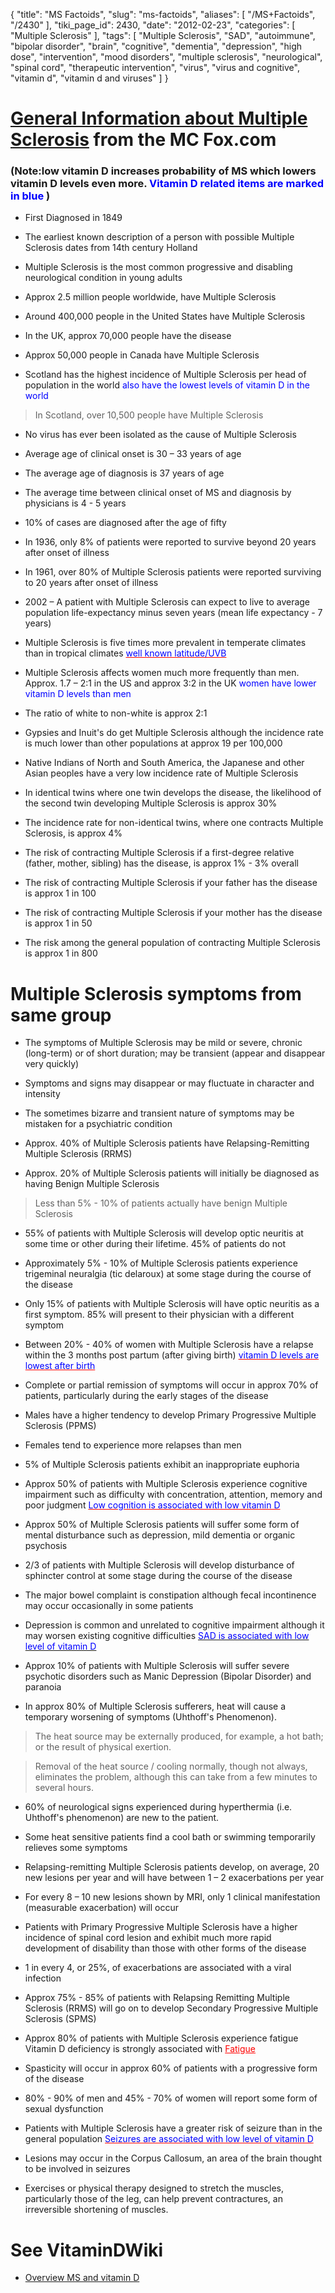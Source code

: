 {
    "title": "MS Factoids",
    "slug": "ms-factoids",
    "aliases": [
        "/MS+Factoids",
        "/2430"
    ],
    "tiki_page_id": 2430,
    "date": "2012-02-23",
    "categories": [
        "Multiple Sclerosis"
    ],
    "tags": [
        "Multiple Sclerosis",
        "SAD",
        "autoimmune",
        "bipolar disorder",
        "brain",
        "cognitive",
        "dementia",
        "depression",
        "high dose",
        "intervention",
        "mood disorders",
        "multiple sclerosis",
        "neurological",
        "spinal cord",
        "therapeutic intervention",
        "virus",
        "virus and cognitive",
        "vitamin d",
        "vitamin d and viruses"
    ]
}


# [General Information about Multiple Sclerosis](http://www.themcfox.com/multiple-sclerosis/ms-facts/multiple-sclerosis-facts.htm) from the MC Fox.com

### (Note:low vitamin D increases probability of MS which lowers vitamin D levels even more.  **<span style="color:#00F;">Vitamin D related items are marked in blue</span>** )

* First Diagnosed in 1849

* The earliest known description of a person with possible Multiple Sclerosis dates from 14th century Holland

* Multiple Sclerosis is the most common progressive and disabling neurological condition in young adults

* Approx 2.5 million people worldwide, have Multiple Sclerosis

* Around 400,000 people in the United States have Multiple Sclerosis

* In the UK, approx 70,000 people have the disease

* Approx 50,000 people in Canada have Multiple Sclerosis

* Scotland has the highest incidence of Multiple Sclerosis per head of population in the world <span style="color:#00F;">also have the lowest levels of vitamin D in the world</span>

> In Scotland, over 10,500 people have Multiple Sclerosis

* No virus has ever been isolated as the cause of Multiple Sclerosis

* Average age of clinical onset is 30 – 33 years of age

* The average age of diagnosis is 37 years of age

* The average time between clinical onset of MS and diagnosis by physicians is 4 - 5 years

* 10% of cases are diagnosed after the age of fifty

* In 1936, only 8% of patients were reported to survive beyond 20 years after onset of illness

* In 1961, over 80% of Multiple Sclerosis patients were reported surviving to 20 years after onset of illness

* 2002 – A patient with Multiple Sclerosis can expect to live to average population life-expectancy minus seven years (mean life expectancy - 7 years)

* Multiple Sclerosis is five times more prevalent in temperate climates than in tropical climates  <a href="/posts/span-stylecolor00fwell-known-latitudeuvbspan" style="color: red; text-decoration: underline;" title="This link has an unknown page_id: 691"><span style="color:#00F;">well known latitude/UVB</span></a>

* Multiple Sclerosis affects women much more frequently than men. Approx. 1.7 – 2:1 in the US and approx 3:2 in the UK <span style="color:#00F;">women have lower vitamin D levels than men</span>

* The ratio of white to non-white is approx 2:1

* Gypsies and Inuit's do get Multiple Sclerosis although the incidence rate is much lower than other populations at approx 19 per 100,000

* Native Indians of North and South America, the Japanese and other Asian peoples have a very low incidence rate of Multiple Sclerosis

* In identical twins where one twin develops the disease, the likelihood of the second twin developing Multiple Sclerosis is approx 30%

* The incidence rate for non-identical twins, where one contracts Multiple Sclerosis, is approx 4%

* The risk of contracting Multiple Sclerosis if a first-degree relative (father, mother, sibling) has the disease, is approx 1% - 3% overall

* The risk of contracting Multiple Sclerosis if your father has the disease is approx 1 in 100

* The risk of contracting Multiple Sclerosis if your mother has the disease is approx 1 in 50

* The risk among the general population of contracting Multiple Sclerosis is approx 1 in 800

# Multiple Sclerosis symptoms from same group

* The symptoms of Multiple Sclerosis may be mild or severe, chronic (long-term) or of short duration; may be transient (appear and disappear very quickly)

* Symptoms and signs may disappear or may fluctuate in character and intensity

* The sometimes bizarre and transient nature of symptoms may be mistaken for a psychiatric condition

* Approx. 40% of Multiple Sclerosis patients have Relapsing-Remitting Multiple Sclerosis (RRMS)

* Approx. 20% of Multiple Sclerosis patients will initially be diagnosed as having Benign Multiple Sclerosis

> Less than 5% - 10% of patients actually have benign Multiple Sclerosis

* 55% of patients with Multiple Sclerosis will develop optic neuritis at some time or other during their lifetime. 45% of patients do not

* Approximately 5% - 10% of Multiple Sclerosis patients experience trigeminal neuralgia (tic delaroux) at some stage during the course of the disease

* Only 15% of patients with Multiple Sclerosis will have optic neuritis as a first symptom. 85% will present to their physician with a different symptom

* Between 20% - 40% of women with Multiple Sclerosis have a relapse within the 3 months post partum (after giving birth) <a href="/posts/span-stylecolor00fvitamin-d-levels-are-lowest-after-birthspan" style="color: red; text-decoration: underline;" title="This link has an unknown page_id: 816"><span style="color:#00F;">vitamin D levels are lowest after birth</span></a>

* Complete or partial remission of symptoms will occur in approx 70% of patients, particularly during the early stages of the disease

* Males have a higher tendency to develop Primary Progressive Multiple Sclerosis (PPMS)

* Females tend to experience more relapses than men

* 5% of Multiple Sclerosis patients exhibit an inappropriate euphoria

* Approx 50% of patients with Multiple Sclerosis experience cognitive impairment such as difficulty with concentration, attention, memory and poor judgment <a href="/posts/span-stylecolor00flow-cognition-is-associated-with-low-vitamin-dspan" style="color: red; text-decoration: underline;" title="This link has an unknown page_id: 584"><span style="color:#00F;">Low cognition is associated with low vitamin D</span></a>

* Approx 50% of Multiple Sclerosis patients will suffer some form of mental disturbance such as depression, mild dementia or organic psychosis

* 2/3 of patients with Multiple Sclerosis will develop disturbance of sphincter control at some stage during the course of the disease

* The major bowel complaint is constipation although fecal incontinence may occur occasionally in some patients

* Depression is common and unrelated to cognitive impairment although it may worsen existing cognitive difficulties [<span style="color:#00F;">SAD is associated with low level of vitamin D</span>](https://www.VitaminDWiki.com/tiki-browse_categories.php?parentId=48&sort_mode=created_desc)

* Approx 10% of patients with Multiple Sclerosis will suffer severe psychotic disorders such as Manic Depression (Bipolar Disorder) and paranoia

* In approx 80% of Multiple Sclerosis sufferers, heat will cause a temporary worsening of symptoms (Uhthoff's Phenomenon). 

> The heat source may be externally produced, for example, a hot bath; or the result of physical exertion. 

> Removal of the heat source / cooling normally, though not always, eliminates the problem, although this can take from a few minutes to several hours.

* 60% of neurological signs experienced during hyperthermia (i.e. Uhthoff's phenomenon) are new to the patient.

* Some heat sensitive patients find a cool bath or swimming temporarily relieves some symptoms

* Relapsing-remitting Multiple Sclerosis patients develop, on average, 20 new lesions per year and will have between 1 – 2 exacerbations per year

* For every 8 – 10 new lesions shown by MRI, only 1 clinical manifestation (measurable exacerbation) will occur

* Patients with Primary Progressive Multiple Sclerosis have a higher incidence of spinal cord lesion and exhibit much more rapid development of disability than those with other forms of the disease

* 1 in every 4, or 25%, of exacerbations are associated with a viral infection

* Approx 75% - 85% of patients with Relapsing Remitting Multiple Sclerosis (RRMS) will go on to develop Secondary Progressive Multiple Sclerosis (SPMS)

* Approx 80% of patients with Multiple Sclerosis experience fatigue  Vitamin D deficiency is strongly associated with <a href="/posts/fatigue" style="color: red; text-decoration: underline;" title="This link has an unknown page_id: 383">Fatigue</a>

* Spasticity will occur in approx 60% of patients with a progressive form of the disease

* 80% - 90% of men and 45% - 70% of women will report some form of sexual dysfunction

* Patients with Multiple Sclerosis have a greater risk of seizure than in the general population <a href="/posts/span-stylecolor00fseizures-are-associated-with-low-level-of-vitamin-dspan" style="color: red; text-decoration: underline;" title="This link has an unknown page_id: 661"><span style="color:#00F;">Seizures are associated with low level of vitamin D</span></a>

* Lesions may occur in the Corpus Callosum, an area of the brain thought to be involved in seizures

* Exercises or physical therapy designed to stretch the muscles, particularly those of the leg, can help prevent contractures, an irreversible shortening of muscles.

# See VitaminDWiki

* [Overview MS and vitamin D](/posts/overview-ms-and-vitamin-d)